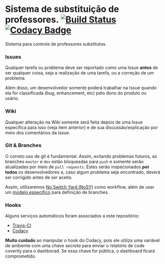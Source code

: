 # Sistema de substituição de professores. [![Build Status](https://travis-ci.org/Prof-Calebe/substituicao.svg?branch=master)](https://travis-ci.org/Prof-Calebe/substituicao) [![Codacy Badge](https://api.codacy.com/project/badge/Grade/5baebcd1bb1b4dfb9016a7fd1e5b5200)](https://www.codacy.com/app/calebepb/substituicao?utm_source=github.com&amp;utm_medium=referral&amp;utm_content=Prof-Calebe/substituicao&amp;utm_campaign=Badge_Grade)

Sistema para controle de professores substitutos.

### Issues

Qualquer tarefa ou problema deve ser reportado como uma Issue **antes** de ser qualquer coisa, seja a realização de uma tarefa, ou a correção de um problema.

Além disso, um desenvolvedor somente poderá trabalhar na Issue quando ela for classificada (bug, enhancement, etc) pelo dono do produto ou usário.

### Wiki

Qualquer alteração na Wiki somente será feita depois de uma Issue específica para isso (veja item anterior) e de sua discussão/explicação por meio dos comentários da Issue.

### Git & Branches

O correto uso de git é fundamental. Assim, evitando problemas futuros, as branches `master` e `dev` estão bloqueadas para `push` e somente serão atualizadas por meio de `pull requests`. Estes serão inspecionados **por todos** os desenvolvedores e, caso algum problema seja encontrado, deverá ser corrigido antes de ser aceito.

Assim, utilizaremos [No Switch Yard (NoSY)](http://geant.cern.ch/content/suggested-work-flow-distributed-projects-nosy) como workflow, além de usar um [modelo específico](http://nvie.com/posts/a-successful-git-branching-model/) para definição de branches.

### Hooks

Alguns serviços automáticos foram associados a este repositório:
- [Travis-CI](https://travis-ci.org/Prof-Calebe/substituicao)
- [Codacy](https://www.codacy.com/app/calebepb/substituicao/dashboard)

**Muito cuidado** ao manipular o hook do Codacy, pois ele utiliza uma variável de ambiente com uma _chave secreta_ para enviar o relatório de code coverity para o dashborad. Se essa chave for pública, o dashboard ficará comprometido.

